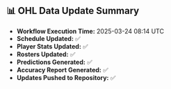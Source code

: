 ## 📊 OHL Data Update Summary
- **Workflow Execution Time:** 2025-03-24 08:14 UTC
- **Schedule Updated:** ✅
- **Player Stats Updated:** ✅
- **Rosters Updated:** ✅
- **Predictions Generated:** ✅
- **Accuracy Report Generated:** ✅
- **Updates Pushed to Repository:** ✅
